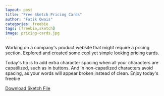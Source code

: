 ```yaml
---
layout: post
title: "Free Sketch Pricing Cards"
author: "Fatik Owais"
categories: freebie
tags: [freebie,sketch]
image: pricing-cards.jpg
---
```


Working on a company's product website that might require a pricing section. Explored and created some cool yet simple looking pricing cards. 

Today's tip is to add extra character spacing when all your characters are capatilized, such as in buttons. And in non-capatlized characters avoid spacing, as your words will appear broken instead of clean. Enjoy today's freebie 

[Download Sketch File](https://fatikowais.com/assets/freebies/pricing-fatik-owais.sketch)